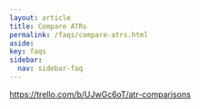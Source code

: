 ```yaml
---
layout: article
title: Compare ATRs
permalink: /faqs/compare-atrs.html
aside:
key: faqs
sidebar:
  nav: sidebar-faq
---
```


https://trello.com/b/UJwGc6oT/atr-comparisons
